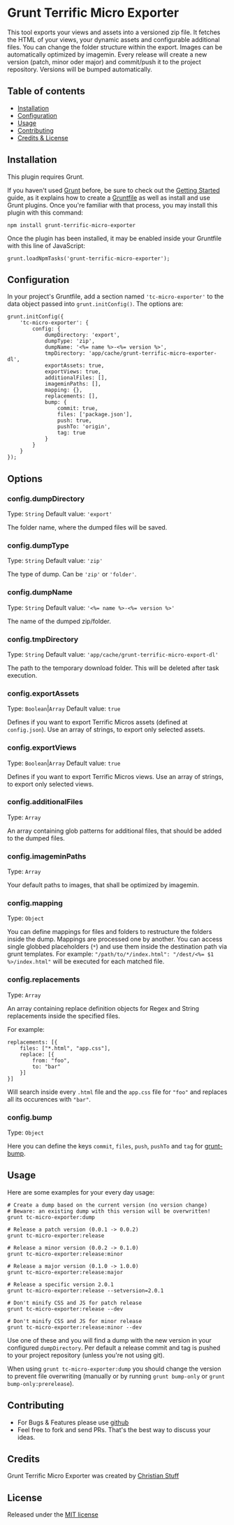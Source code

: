 # Grunt Terrific Micro Exporter

This tool exports your views and assets into a versioned zip file. It fetches the HTML of your views, your dynamic assets and configurable additional files. You can change the folder structure within the export. Images can be automatically optimized by imagemin. Every release will create a new version (patch, minor oder major) and commit/push it to the project repository. Versions will be bumped automatically.

## Table of contents

* [Installation](#installation)
* [Configuration](#configuration)
* [Usage](#usage)
* [Contributing](#contributing)
* [Credits & License](#credits)

## Installation

This plugin requires Grunt.

If you haven't used [Grunt](http://gruntjs.com) before, be sure to check out the [Getting Started](http://gruntjs.com/getting-started) guide, as it explains how to create a [Gruntfile](http://gruntjs.com/sample-gruntfile) as well as install and use Grunt plugins. Once you're familiar with that process, you may install this plugin with this command:

	npm install grunt-terrific-micro-exporter

Once the plugin has been installed, it may be enabled inside your Gruntfile with this line of JavaScript:

	grunt.loadNpmTasks('grunt-terrific-micro-exporter');

## Configuration

In your project's Gruntfile, add a section named `'tc-micro-exporter'` to the data object passed into `grunt.initConfig()`. The options are:

	grunt.initConfig({
		'tc-micro-exporter': {
			config: {
				dumpDirectory: 'export',
				dumpType: 'zip',
				dumpName: '<%= name %>-<%= version %>',
				tmpDirectory: 'app/cache/grunt-terrific-micro-exporter-dl',
				exportAssets: true,
				exportViews: true,
				additionalFiles: [],
				imageminPaths: [],
				mapping: {},
				replacements: [],
				bump: {
					commit: true,
					files: ['package.json'],
					push: true,
					pushTo: 'origin',
					tag: true
				}
			}
		}
	});

## Options

### config.dumpDirectory

Type: `String` Default value: `'export'`

The folder name, where the dumped files will be saved.

### config.dumpType

Type: `String` Default value: `'zip'`

The type of dump. Can be `'zip'` or `'folder'`.

### config.dumpName

Type: `String` Default value: `'<%= name %>-<%= version %>'`

The name of the dumped zip/folder.

### config.tmpDirectory

Type: `String` Default value: `'app/cache/grunt-terrific-micro-export-dl'`

The path to the temporary download folder. This will be deleted after task execution.

### config.exportAssets

Type: `Boolean`|`Array` Default value: `true`

Defines if you want to export Terrific Micros assets (defined at `config.json`).
Use an array of strings, to export only selected assets.

### config.exportViews

Type: `Boolean`|`Array` Default value: `true`

Defines if you want to export Terrific Micros views.
Use an array of strings, to export only selected views.

### config.additionalFiles

Type: `Array`

An array containing glob patterns for additional files, that should be added to the dumped files.

### config.imageminPaths

Type: `Array`

Your default paths to images, that shall be optimized by imagemin.

### config.mapping

Type: `Object`

You can define mappings for files and folders to restructure the folders inside the dump. Mappings are processed one by another. You can access single globbed placeholders (`*`) and use them inside the destination path via grunt templates. For example: `"/path/to/*/index.html": "/dest/<%= $1 %>/index.html"` will be executed for each matched file.

### config.replacements

Type: `Array`

An array containing replace definition objects for Regex and String replacements inside the specified files.

For example:

	replacements: [{
		files: ["*.html", "app.css"],
		replace: [{
			from: "foo",
			to: "bar"
		}]
	}]

Will search inside every `.html` file and the `app.css` file for `"foo"` and replaces all its occurences with `"bar"`.

### config.bump

Type: `Object`

Here you can define the keys `commit`, `files`, `push`, `pushTo` and `tag` for [grunt-bump](https://github.com/vojtajina/grunt-bump).

## Usage

Here are some examples for your every day usage:

	# Create a dump based on the current version (no version change)
	# Beware: an existing dump with this version will be overwritten!
	grunt tc-micro-exporter:dump

	# Release a patch version (0.0.1 -> 0.0.2)
	grunt tc-micro-exporter:release

	# Release a minor version (0.0.2 -> 0.1.0)
	grunt tc-micro-exporter:release:minor

	# Release a major version (0.1.0 -> 1.0.0)
	grunt tc-micro-exporter:release:major

	# Release a specific version 2.0.1
	grunt tc-micro-exporter:release --setversion=2.0.1

	# Don't minify CSS and JS for patch release
	grunt tc-micro-exporter:release --dev

	# Don't minify CSS and JS for minor release
	grunt tc-micro-exporter:release:minor --dev

Use one of these and you will find a dump with the new version in your configured `dumpDirectory`. Per default a release commit and tag is pushed to your project repository (unless you're not using git).

When using `grunt tc-micro-exporter:dump` you should change the version to prevent file overwriting (manually or by running `grunt bump-only` or `grunt bump-only:prerelease`).

## Contributing

* For Bugs & Features please use [github](https://github.com/namics/grunt-terrific-micro-exporter/issues)
* Feel free to fork and send PRs. That's the best way to discuss your ideas.

## Credits

Grunt Terrific Micro Exporter was created by [Christian Stuff](https://github.com/Regaddi)

## License

Released under the [MIT license](LICENSE)
